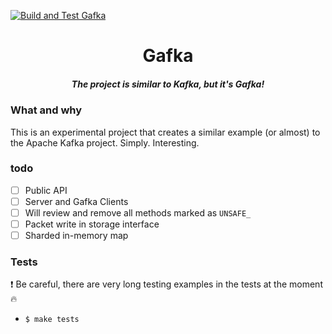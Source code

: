 [![Build and Test Gafka](https://github.com/zikwall/gafka/workflows/Build%20and%20test%20Gafka/badge.svg)](https://github.com/zikwall/gafka/actions)

<div align="center">
  <h1>Gafka</h1>
  <h5>The project is similar to Kafka, but it's Gafka!</h5>
</div>

### What and why

This is an experimental project that creates a similar example (or almost) to the Apache Kafka project. Simply. Interesting.

### todo

- [ ] Public API
- [ ] Server and Gafka Clients
- [ ] Will review and remove all methods marked as `UNSAFE_`
- [ ] Packet write in storage interface
- [ ] Sharded in-memory map

### Tests

:exclamation: Be careful, there are very long testing examples in the tests at the moment :fire:

- `$ make tests`
